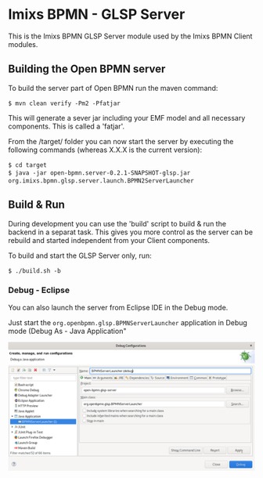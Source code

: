 # Imixs BPMN - GLSP Server

This is the Imixs BPMN GLSP Server module used by the Imixs BPMN Client modules. 

## Building the Open BPMN server

To build the server part of Open BPMN run the maven command:

	$ mvn clean verify -Pm2 -Pfatjar

This will generate a sever jar including your EMF model and all necessary components. This is called a 'fatjar'. 

From the /target/ folder you can now start the server by executing the following commands (whereas X.X.X is the current version):

	$ cd target
	$ java -jar open-bpmn.server-0.2.1-SNAPSHOT-glsp.jar org.imixs.bpmn.glsp.server.launch.BPMN2ServerLauncher

## Build & Run

During development you can use the 'build' script to build & run the backend in a separat task. This gives you more control as the server can be rebuild and started independent from your Client components. 

To build and start the GLSP Server only, run:

	$ ./build.sh -b

	
	
### Debug - Eclipse

You can also launch the server from Eclipse IDE in the Debug mode. 	

Just start the `org.openbpmn.glsp.BPMNServerLauncher` application in Debug mode (Debug As - Java Application"

<img src="../doc/images/eclipse-debug.png" />
